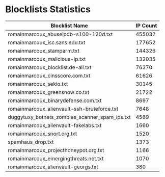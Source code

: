 # Blocklists Statistics
| Blocklist Name | IP Count |
|----|----|
| romainmarcoux_abuseipdb-s100-120d.txt | 455032 |
| romainmarcoux_isc.sans.edu.txt | 177652 |
| romainmarcoux_stamparm.txt | 144326 |
| romainmarcoux_malicious-ip.txt | 132035 |
| romainmarcoux_blocklist.de-all.txt | 76370 |
| romainmarcoux_cinsscore.com.txt | 61626 |
| romainmarcoux_sekio.txt | 30145 |
| romainmarcoux_greensnow.co.txt | 21722 |
| romainmarcoux_binarydefense.com.txt | 8697 |
| romainmarcoux_alienvault-ssh-bruteforce.txt | 7648 |
| duggytuxy_botnets_zombies_scanner_spam_ips.txt | 4569 |
| romainmarcoux_alienvault-fakelabs.txt | 1660 |
| romainmarcoux_snort.org.txt | 1520 |
| spamhaus_drop.txt | 1373 |
| romainmarcoux_projecthoneypot.org.txt | 1166 |
| romainmarcoux_emergingthreats.net.txt | 1070 |
| romainmarcoux_alienvault-georgs.txt | 380 |
